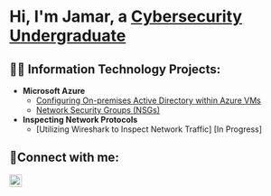 <h1>Hi, I'm Jamar, a <a href="https://linkedin.com/in/jamar-johnson-925aa9199">Cybersecurity Undergraduate</a></h1>

<h2>👨‍💻 Information Technology Projects:</h2>

<!-- - <b>osTicket (Help Desk Ticketing System)</b>
  - [osTicket: Prerequisites and Installation](https://github.com/jayjohn1337/osticket-prereqs)
  - [osTicket: Post-Installation Configuration](https://github.com/jayjohn1337/post-install-config)
  - [osTicket: Ticket Lifecycle Examples](https://github.com/jayjohn1337/ticket-lifecycle) -->
- <b>Microsoft Azure</b>
  - [Configuring On-premises Active Directory within Azure VMs](https://github.com/jayjohn1337/configure-ad)
  - [Network Security Groups (NSGs)](https://github.com/jayjohn1337/azure-nsg)
- <b>Inspecting Network Protocols</b> 
  - [Utilizing Wireshark to Inspect Network Traffic] [In Progress]
<h2>🤳Connect with me:</h2>


[<img align="left" alt="Jamar | LinkedIn" width="22px" src="https://cdn.jsdelivr.net/npm/simple-icons@v3/icons/linkedin.svg" />][linkedin]



[linkedin]: https://linkedin.com/in/jamar-johnson-925aa9199
